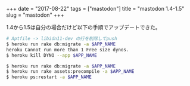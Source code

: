 +++
date = "2017-08-22"
tags = ["mastodon"]
title = "mastodon 1.4-1.5"
slug = "mastodon"
+++

1.4から1.5は自分の場合だけど以下の手順でアップデートできた。

```bash
# Aptfile -> libidn11-dev の行を削除してpush
$ heroku run rake db:migrate -a $APP_NAME
heroku Cannot run more than 1 Free size dynos.
$ heroku kill DYNO --app $APP_NAME

$ heroku run rake db:migrate -a $APP_NAME
$ heroku run rake assets:precompile -a $APP_NAME
$ heroku ps:restart -a $APP_NAME
```
	  

